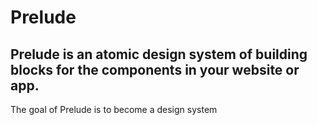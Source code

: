 # Prelude

## Prelude is an atomic design system of building blocks for the components in your website or app. 

The goal of Prelude is to become a design system
